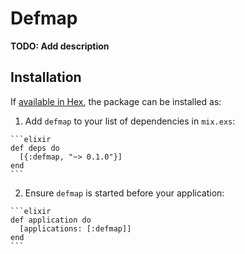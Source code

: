 # Defmap

**TODO: Add description**

## Installation

If [available in Hex](https://hex.pm/docs/publish), the package can be installed as:

  1. Add `defmap` to your list of dependencies in `mix.exs`:

    ```elixir
    def deps do
      [{:defmap, "~> 0.1.0"}]
    end
    ```

  2. Ensure `defmap` is started before your application:

    ```elixir
    def application do
      [applications: [:defmap]]
    end
    ```

